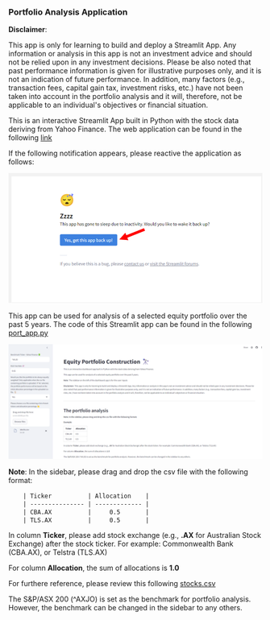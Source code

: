 ### Portfolio Analysis Application

**Disclaimer**: 

This app is only for learning to build and deploy a Streamlit App. Any information or analysis in this app is not an investment advice and should not be relied upon in any investment decisions. Please be also noted that past performance information is given for illustrative purposes only, and it is not an indication of future performance. In addition, many factors (e.g., transaction fees, capital gain tax, investment risks, etc.) have not been taken into account in the portfolio analysis and it will, therefore, not be applicable to an individual's objectives or financial situation.

This is an interactive Streamlit App built in Python with the stock data deriving from Yahoo Finance. The web application can be found in the following [link](https://equity-portfolio.streamlit.app/)

If the following notification appears, please reactive the application as follows:

![app](https://github.com/DoThNg/portfolio_analysis/blob/main/streamlit_app.png)

This app can be used for analysis of a selected equity portfolio over the past 5 years. The code of this Streamlit app can be found in the following [port_app.py](https://github.com/DoThNg/portfolio_analysis/blob/main/port_app.py)

![portfolio_app](https://github.com/DoThNg/portfolio_analysis/blob/main/portfolio_app.png)

**Note**: In the sidebar, please drag and drop the csv file with the following format:

        | Ticker          | Allocation    |
        | --------------- | ------------- |
        | CBA.AX          |     0.5       |
        | TLS.AX          |     0.5       |
        
In column **Ticker**, please add stock exchange (e.g., **.AX** for Australian Stock Exchange) after the stock ticker. For example: Commonwealth Bank (CBA.AX), or Telstra (TLS.AX)
            
For column **Allocation**, the sum of allocations is **1.0**

For furthere reference, please review this following [stocks.csv](https://github.com/DoThNg/portfolio_analysis/blob/main/stocks.csv)

The S&P/ASX 200 (^AXJO) is set as the benchmark for portfolio analysis. However, the benchmark can be changed in the sidebar to any others. 
            
